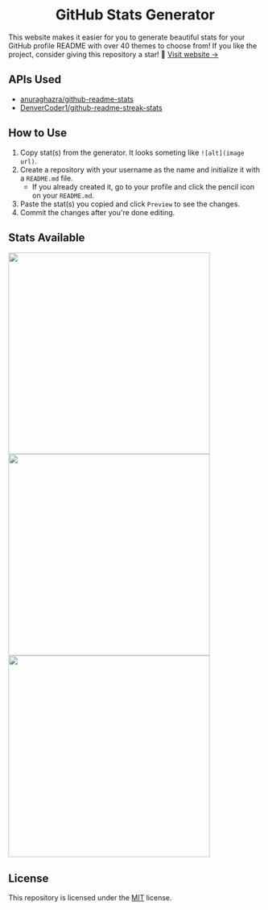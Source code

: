 <div align=center>
  
  # GitHub Stats Generator
  
</div>

This website makes it easier for you to generate beautiful stats for your GitHub profile README with over 40 themes to choose from! If you like the project, consider giving this repository a star! 💚 [Visit website &rarr;](https://gh-stats-gen.vercel.app)

## APIs Used
- [anuraghazra/github-readme-stats](https://github.com/anuraghazra/github-readme-stats)
- [DenverCoder1/github-readme-streak-stats](https://github.com/DenverCoder1/github-readme-streak-stats)

## How to Use
1. Copy stat(s) from the generator. It looks someting like `![alt](image url)`.
2. Create a repository with your username as the name and initialize it with a `README.md` file.
    - If you already created it, go to your profile and click the pencil icon on your `README.md`.
4. Paste the stat(s) you copied and click `Preview` to see the changes.
5. Commit the changes after you're done editing.

## Stats Available
<img width=400 src='https://github-readme-stats.vercel.app/api?username=joshxfi&theme=vue-dark&show_icons=true&hide_border=true&count_private=true' />
<img width=400 src='https://github-readme-streak-stats.herokuapp.com/?user=joshxfi&theme=vue-dark&hide_border=true' />
<img width=400 src='https://github-readme-stats.vercel.app/api/top-langs/?username=Shubh2-0&theme=vue-dark&show_icons=true&hide_border=true&layout=compact' />

## License
This repository is licensed under the [MIT](https://github.com/joshxfi/github-stats-generator/blob/main/LICENSE) license.
